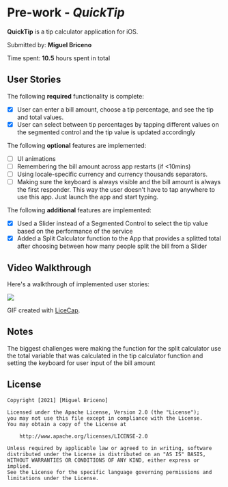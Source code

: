 # Pre-work - *QuickTip*

**QuickTip** is a tip calculator application for iOS.

Submitted by: **Miguel Briceno**

Time spent: **10.5** hours spent in total

## User Stories

The following **required** functionality is complete:

* [X] User can enter a bill amount, choose a tip percentage, and see the tip and total values.
* [X] User can select between tip percentages by tapping different values on the segmented control and the tip value is updated accordingly

The following **optional** features are implemented:

* [ ] UI animations
* [ ] Remembering the bill amount across app restarts (if <10mins)
* [ ] Using locale-specific currency and currency thousands separators.
* [ ] Making sure the keyboard is always visible and the bill amount is always the first responder. This way the user doesn't have to tap anywhere to use this app. Just launch the app and start typing.

The following **additional** features are implemented:

- [X] Used a Slider instead of a Segmented Control to select the tip value based on the performance of the service
- [X] Added a Split Calculator function to the App that provides a splitted total after choosing between how many people split the bill from a Slider

## Video Walkthrough

Here's a walkthrough of implemented user stories:

![](https://i.imgur.com/YKE9mhx.gif)


GIF created with [LiceCap](http://www.cockos.com/licecap/).

## Notes

The biggest challenges were making the function for the split calculator use the total variable that was calculated in the tip calculator function and setting the keyboard for user input of the bill amount

## License

    Copyright [2021] [Miguel Briceno]

    Licensed under the Apache License, Version 2.0 (the "License");
    you may not use this file except in compliance with the License.
    You may obtain a copy of the License at

        http://www.apache.org/licenses/LICENSE-2.0

    Unless required by applicable law or agreed to in writing, software
    distributed under the License is distributed on an "AS IS" BASIS,
    WITHOUT WARRANTIES OR CONDITIONS OF ANY KIND, either express or implied.
    See the License for the specific language governing permissions and
    limitations under the License.
